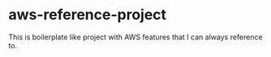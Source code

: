 # aws-reference-project
 This is boilerplate like project with AWS features that I can always reference to.
